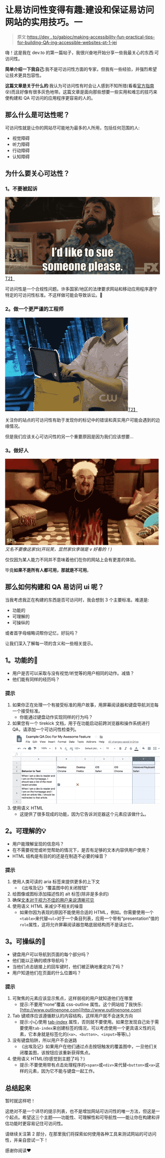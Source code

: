 # 让易访问性变得有趣:建设和保证易访问网站的实用技巧。一

> 原文:[https://dev . to/gabioc/making-accessibility-fun-practical-tips-for-building-QA-ing-accessible-websites-pt-1-jei](https://dev.to/gabioc/making-accessibility-fun-practical-tips-for-building-qa-ing-accessible-websites-pt-1-jei)

嗨！这是我在 dev.to 的第一篇帖子，我很兴奋地开始分享一些我最关心的东西:可访问性。

**简单介绍一下我自己**:我不是可访问性方面的专家，但我有一些经验，并强烈希望让技术更具包容性。

**这篇文章是关于什么的**:我认为可访问性有时会让人感到不知所措(看看[官方指南](https://www.w3.org/TR/WCAG20/)😵)而且好像有很多灰色地带。这篇文章是面向那些想要一些实用和难忘的技巧来使构建和 QA 可访问的应用程序更容易的人的。

## [](#so-what-is-accessibility)那么什么是可达性呢？

可访问性就是让你的网站尽可能地为最多的人所用，包括任何范围的人:

*   视觉障碍
*   听力障碍
*   行动障碍
*   认知障碍

## [](#why-should-we-care-about-accessibility)为什么要关心可达性？

### [](#1-dont-get-sued)1。不要被起诉

[![Gif of man saying "I'd like to sue someone please"](img/3bab482d06484f58d04997f5f4a40e57.png)T2】](https://i.giphy.com/media/1itJnruGIqwg9qGdK9/giphy.gif)

可访问性是一个合规性问题。许多国家/地区的法律要求网站和移动应用程序遵守特定的可访问性标准。不这样做可能会导致诉讼。😬

### [](#2-be-a-more-rigorous-engineer)2。做一个更严谨的工程师

[![Gif of Penn Badgley typing on a computer with a very satisfied face](img/df56b545912a3672d5cd0cdfc258e5e5.png)T2】](https://i.giphy.com/media/ZvLUtG6BZkBi0/giphy.gif)

关注你的站点的可访问性有助于发现你的标记中的错误和真实用户可能会遇到的边缘情况。

但是我们应该关心可访问性的另一个重要原因是因为我们应该想要...

### [](#3-be-good-humans)3。做好人

[![Gif of Bobby Moynihan as Guy Fieri on SNL](img/5d42aed75f7dbc3b0b50c9ce24738a8e.png)](https://i.giphy.com/media/120ebsuRqHsuYM/giphy.gif) 
*又名不要像这家伙(开玩笑，显然家伙李瑞是 v 好看的！)*

仅仅因为某人能力不同并不意味着他们在你的网站上会有更差的体验。

毕竟**如果不是所有人都可用，那就是不可用**。

## [](#so-how-do-you-build-and-qa-accessibility-uis)那么如何构建和 QA 易访问 ui 呢？

当我考虑我正在构建的东西是否可访问时，我会想到 3 个主要标准。难道是:

*   功能的
*   可理解的
*   可操纵的

或者首字母缩略词帮你记忆，好玩吗？

让我们深入了解每一项的含义和一些相关提示。

## [](#1-functional)1。功能的🔧

*   用户是否可以采取与没有视觉/听觉等的用户相同的动作。减值？
*   他们能有同样的经历吗？

### [](#tips)提示

1.  如果你正在处理一个有接受标准的用户故事，用屏幕阅读器和键盘导航浏览每一个接受标准。
    *   你能通过键盘动作实现同样的行为吗？
2.  如果您有一个 tirekick 文档，用于在功能启动前跨浏览器和操作系统进行 QA，请添加一个可访问性检查列。![A screenshot showing a QA document with example behavior to test across different platforms and browsers, including a column with Voiceover and keyboard as the platform and Safari as the browser](img/ad9e2b186efb25b6c7baf9c61fbd06a8.png)
3.  使用语义 HTML
    *   这提供了很多现成的功能，因为它告诉浏览器这个元素应该做什么。

## [](#2-understandable)2。可理解的💡

*   用户能理解呈现的信息吗？
*   在不需要视觉或听觉帮助的情况下，是否有足够的文本内容供用户使用？
*   HTML 结构是有目的的还是在制造不必要的噪音？

### [](#tips)提示

1.  使用人类可读的 aria 标签来提供更多的上下文
    *   《出埃及记》“覆盖图中的关闭按钮”
2.  给图像或图标添加描述性的 alt 标签(除非是多余的)
3.  确保[文本对于视力不佳的用户来说清晰可见](https://accessible-colors.com)
4.  使用语义 HTML 来减少不相关的噪音
    *   如果你因为表现的原因不能使用合适的 HTML，例如。你需要使用一个`<table>`来代替`<ul>`对于一个条目列表，应用一个带有“presentation”值的`role`属性，这将允许屏幕阅读器忽略底层结构而不是读出它。

## [](#3-navigable)3。可操纵的📍

*   键盘用户可以导航到页面的每个部分吗？
*   他们能以正确的顺序导航吗？
*   当他们点击链接上的回车键时，他们被正确地重定向了吗？
*   用户知道他们在页面的什么位置吗？

### [](#tips)提示

1.  可聚焦的元素应该显示焦点，这样弱视的用户就知道他们在哪里
    *   提示:不要用“none”覆盖 css-outline 属性。这个网站给了我快乐:[http://www.outlinenone.com](http://www.outlinenone.com)
2.  Tab 键顺序应该遵循默认的内容结构，这样用户就不会迷失方向
    *   提示:小心使用 [tab-index](https://developer.mozilla.org/en-US/docs/Web/HTML/Global_attributes/tabindex) 属性，否则就不要使用。如果您发现自己处于需要使用`tab-index`来创建标签的情况，可以考虑使用一个更具语义性的元素，它本身就是标签化的(`<a>`、`<button>`、`<input>`等等)。)
3.  没有键盘陷阱，所以用户不会迷路
    *   《出埃及记》如果用户在他们通过点击按钮触发的覆盖图中，一旦他们关闭覆盖图，该按钮应该重新获得焦点。
4.  使用语义 HTML(你感觉到主题了吗？)
    *   提示:不要使用带有点击处理程序的`<span>`或`<div>`来代替`<button>`或`<a>`这样的元素，因为它不能与键盘一起工作。

## [](#wrap-up)总结起来

暂时就这样吧！

这绝对不是一个详尽的提示列表，也不是增加网站可访问性的唯一方法，但这是一个起点。希望这三个主题——功能性、可理解性和可导航性——能让你在构建和评估功能时更容易记住可访问性。

请继续关注第 2 部分，在那里我们将探索如何使用各种工具来测试网站的可访问性，并亲自尝试一下！

感谢你阅读❤️